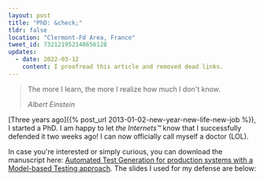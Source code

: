 ```yaml
---
layout: post
title: "PhD: &check;"
tldr: false
location: "Clermont-Fd Area, France"
tweet_id: 732121952148656128
updates:
  - date: 2022-03-12
    content: I proofread this article and removed dead links.
---
```


> The more I learn, the more I realize how much I don't know.
>
> _Albert Einstein_

[Three years ago]({% post_url 2013-01-02-new-year-new-life-new-job %}), I
started a PhD. I am happy to let _the Internets™_ know that I successfully
defended it two weeks ago! I can now officially call myself a doctor (LOL).

In case you're interested or simply curious, you can download the manuscript
here: [Automated Test Generation for production systems with a Model-based
Testing approach](/papers/phd-thesis-v2.pdf). The slides I used for my defense
are below:

<script async class="speakerdeck-embed" data-id="b4ba8e7c34514e7b84b5528acc7a26bf" data-ratio="1.41436464088398" src="//speakerdeck.com/assets/embed.js"></script>
